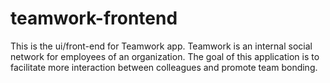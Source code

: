 # teamwork-frontend
This is the ui/front-end for Teamwork app. Teamwork is an internal social network for employees of an organization. The goal of this application is to facilitate more interaction between colleagues and promote team bonding.
